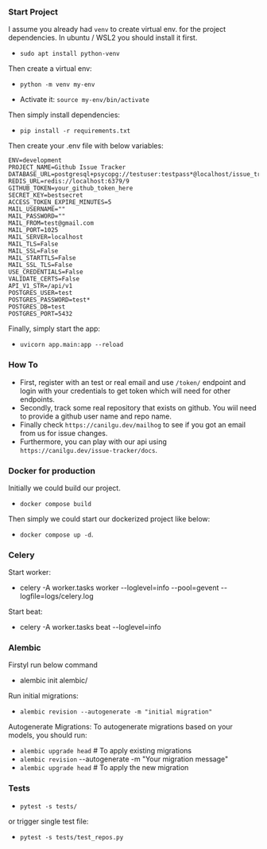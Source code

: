 ### Start Project
I assume you already had `venv` to create virtual env. for the project dependencies. In ubuntu / WSL2 you should install it first.
- `sudo apt install python-venv`

Then create a virtual env:

- `python -m venv my-env`

- Activate it:  `source my-env/bin/activate`

Then simply install dependencies:

- `pip install -r requirements.txt`

Then create your .env file with below variables:
```
ENV=development
PROJECT_NAME=Github Issue Tracker
DATABASE_URL=postgresql+psycopg://testuser:testpass*@localhost/issue_tracker
REDIS_URL=redis://localhost:6379/9
GITHUB_TOKEN=your_github_token_here
SECRET_KEY=bestsecret
ACCESS_TOKEN_EXPIRE_MINUTES=5
MAIL_USERNAME=""
MAIL_PASSWORD=""
MAIL_FROM=test@gmail.com
MAIL_PORT=1025
MAIL_SERVER=localhost
MAIL_TLS=False
MAIL_SSL=False
MAIL_STARTTLS=False
MAIL_SSL_TLS=False
USE_CREDENTIALS=False
VALIDATE_CERTS=False
API_V1_STR=/api/v1
POSTGRES_USER=test
POSTGRES_PASSWORD=test*
POSTGRES_DB=test
POSTGRES_PORT=5432
```

Finally, simply start the app:

- `uvicorn app.main:app --reload`


### How To
- First, register with an test or real email and use `/token/` endpoint and login with your credentials to get token which will need for other endpoints.
- Secondly, track some real repository that exists on github. You wiil need to provide a github user name and repo name.
- Finally check `https://canilgu.dev/mailhog` to see if you got an email from us for issue changes.
- Furthermore, you can play with our api using `https://canilgu.dev/issue-tracker/docs`.


### Docker for production

Initially we could build our project.

- `docker compose build`

Then simply we could start our dockerized project like below:

- `docker compose up -d`.


### Celery
Start worker:

- celery -A worker.tasks worker --loglevel=info --pool=gevent --logfile=logs/celery.log

Start beat:

- celery -A worker.tasks beat --loglevel=info

### Alembic
Firstyl run below command
- alembic init alembic/

Run initial migrations:

- `alembic revision --autogenerate -m "initial migration"`

Autogenerate Migrations: To autogenerate migrations based on your models, you should run:

- `alembic upgrade head`  # To apply existing migrations
- `alembic revision` --autogenerate -m "Your migration message"
- `alembic upgrade head`  # To apply the new migration

### Tests

- `pytest -s tests/`

or trigger single test file:

- `pytest -s tests/test_repos.py`

